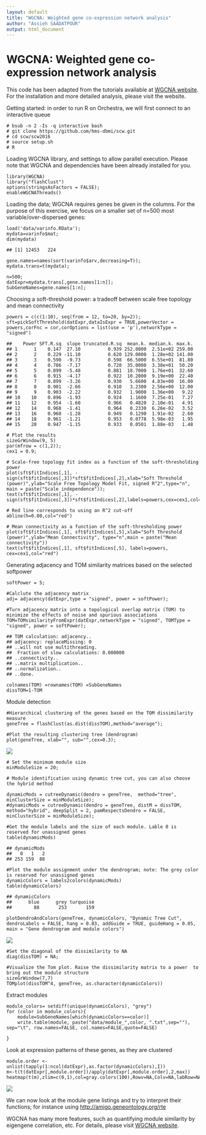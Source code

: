 ```yaml
---
layout: default
title: "WGCNA: Weighted gene co-expression network analysis"
author: "Assieh SAADATPOUR"
output: html_document
---
```


WGCNA: Weighted gene co-expression network analysis
========================================================

This code has been adapted from the tutorials available at [WGCNA
website](http://labs.genetics.ucla.edu/horvath/CoexpressionNetwork/Rpackages/WGCNA/).
For the installation and more detailed analysis, please visit the
website.

Getting started: in order to run R on Orchestra, we will first connect
to an interactive queue

    # bsub -n 2 -Is -q interactive bash
    # git clone https://github.com/hms-dbmi/scw.git
    # cd scw/scw2016
    # source setup.sh
    # R

Loading WGCNA library, and settings to allow parallel execution. Please
note that WGCNA and dependencies have been already installed for you.

    library(WGCNA)
    library("flashClust")
    options(stringsAsFactors = FALSE);
    enableWGCNAThreads()

Loading the data; WGCNA requires genes be given in the columns. For the
purpose of this exercise, we focus on a smaller set of n=500 most
variable/over-dispersed genes:

    load('data/varinfo.RData');
    mydata=varinfo$mat;
    dim(mydata)

    ## [1] 12453   224

    gene.names=names(sort(varinfo$arv,decreasing=T));
    mydata.trans=t(mydata);

    n=500;
    datExpr=mydata.trans[,gene.names[1:n]];
    SubGeneNames=gene.names[1:n];

Choosing a soft-threshold power: a tradeoff between scale free topology
and mean connectivity

    powers = c(c(1:10), seq(from = 12, to=20, by=2));
    sft=pickSoftThreshold(datExpr,dataIsExpr = TRUE,powerVector = powers,corFnc = cor,corOptions = list(use = 'p'),networkType = "signed")

    ##    Power SFT.R.sq  slope truncated.R.sq  mean.k. median.k. max.k.
    ## 1      1    0.147  27.10          0.939 252.0000  2.51e+02 259.00
    ## 2      2    0.229 -11.10          0.620 129.0000  1.28e+02 141.00
    ## 3      3    0.590  -9.73          0.598  66.5000  6.55e+01  81.80
    ## 4      4    0.786  -7.17          0.728  35.0000  3.38e+01  50.20
    ## 5      5    0.899  -5.48          0.881  18.7000  1.76e+01  32.60
    ## 6      6    0.915  -4.17          0.922  10.2000  9.19e+00  22.40
    ## 7      7    0.899  -3.26          0.930   5.6600  4.83e+00  16.00
    ## 8      8    0.901  -2.66          0.910   3.2300  2.56e+00  12.00
    ## 9      9    0.903  -2.22          0.932   1.9000  1.36e+00   9.22
    ## 10    10    0.896  -1.93          0.924   1.1600  7.25e-01   7.27
    ## 11    12    0.954  -1.60          0.966   0.4820  2.10e-01   4.91
    ## 12    14    0.968  -1.41          0.964   0.2330  6.26e-02   3.52
    ## 13    16    0.960  -1.28          0.949   0.1290  1.91e-02   2.60
    ## 14    18    0.961  -1.21          0.953   0.0778  5.98e-03   1.95
    ## 15    20    0.947  -1.15          0.933   0.0501  1.88e-03   1.48

    # Plot the results
    sizeGrWindow(9, 5)
    par(mfrow = c(1,2));
    cex1 = 0.9;

    # Scale-free topology fit index as a function of the soft-thresholding power
    plot(sft$fitIndices[,1], -sign(sft$fitIndices[,3])*sft$fitIndices[,2],xlab="Soft Threshold (power)",ylab="Scale Free Topology Model Fit, signed R^2",type="n", main = paste("Scale independence"));
    text(sft$fitIndices[,1], -sign(sft$fitIndices[,3])*sft$fitIndices[,2],labels=powers,cex=cex1,col="red");

    # Red line corresponds to using an R^2 cut-off
    abline(h=0.80,col="red")

    # Mean connectivity as a function of the soft-thresholding power
    plot(sft$fitIndices[,1], sft$fitIndices[,5],xlab="Soft Threshold (power)",ylab="Mean Connectivity", type="n",main = paste("Mean connectivity"))
    text(sft$fitIndices[,1], sft$fitIndices[,5], labels=powers, cex=cex1,col="red")

Generating adjacency and TOM similarity matrices based on the selected
softpower

    softPower = 5;

    #Calclute the adjacency matrix
    adj= adjacency(datExpr,type = "signed", power = softPower);

    #Turn adjacency matrix into a topological overlap matrix (TOM) to minimize the effects of noise and spurious associations
    TOM=TOMsimilarityFromExpr(datExpr,networkType = "signed", TOMType = "signed", power = softPower);

    ## TOM calculation: adjacency..
    ## adjacency: replaceMissing: 0
    ## ..will not use multithreading.
    ##  Fraction of slow calculations: 0.000000
    ## ..connectivity..
    ## ..matrix multiplication..
    ## ..normalization..
    ## ..done.

    colnames(TOM) =rownames(TOM) =SubGeneNames
    dissTOM=1-TOM

Module detection

    #Hierarchical clustering of the genes based on the TOM dissimilarity measure
    geneTree = flashClust(as.dist(dissTOM),method="average");

    #Plot the resulting clustering tree (dendrogram)
    plot(geneTree, xlab="", sub="",cex=0.3);

![](figure-2016/module-detection-1.png)

    # Set the minimum module size
    minModuleSize = 20;

    # Module identification using dynamic tree cut, you can also choose the hybrid method

    dynamicMods = cutreeDynamic(dendro = geneTree,  method="tree", minClusterSize = minModuleSize);
    #dynamicMods = cutreeDynamic(dendro = geneTree, distM = dissTOM, method="hybrid", deepSplit = 2, pamRespectsDendro = FALSE, minClusterSize = minModuleSize);

    #Get the module labels and the size of each module. Lable 0 is reserved for unassigned genes
    table(dynamicMods)

    ## dynamicMods
    ##   0   1   2 
    ## 253 159  88

    #Plot the module assignment under the dendrogram; note: The grey color is reserved for unassigned genes
    dynamicColors = labels2colors(dynamicMods)
    table(dynamicColors)

    ## dynamicColors
    ##      blue      grey turquoise 
    ##        88       253       159

    plotDendroAndColors(geneTree, dynamicColors, "Dynamic Tree Cut", dendroLabels = FALSE, hang = 0.03, addGuide = TRUE, guideHang = 0.05, main = "Gene dendrogram and module colors")

![](figure-2016/module-detection-2.png)

    #Set the diagonal of the dissimilarity to NA 
    diag(dissTOM) = NA;

    #Visualize the Tom plot. Raise the dissimilarity matrix to a power  to bring out the module structure
    sizeGrWindow(7,7)
    TOMplot(dissTOM^4, geneTree, as.character(dynamicColors))

Extract modules

    module_colors= setdiff(unique(dynamicColors), "grey")
    for (color in module_colors){
        module=SubGeneNames[which(dynamicColors==color)]
        write.table(module, paste("data/module_",color, ".txt",sep=""), sep="\t", row.names=FALSE, col.names=FALSE,quote=FALSE)
        
    }

Look at expression patterns of these genes, as they are clustered

    module.order <- unlist(tapply(1:ncol(datExpr),as.factor(dynamicColors),I))
    m<-t(t(datExpr[,module.order])/apply(datExpr[,module.order],2,max))
    heatmap(t(m),zlim=c(0,1),col=gray.colors(100),Rowv=NA,Colv=NA,labRow=NA,scale="none",RowSideColors=dynamicColors[module.order])

![](figure-2016/expression-pattern-1.png)

We can now look at the module gene listings and try to interpret their
functions; for instance using <http://amigo.geneontology.org/rte>

WGCNA has many more features, such as quantifying module similarity by
eigengene correlation, etc. For details, please visit [WGCNA
website](http://labs.genetics.ucla.edu/horvath/CoexpressionNetwork/Rpackages/WGCNA/).
